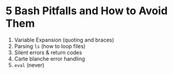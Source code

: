 # 5 Bash Pitfalls and How to Avoid Them

1. Variable Expansion (quoting and braces)
2. Parsing `ls` (how to loop files)
3. Silent errors & return codes
4. Carte blanche error handling
5. `eval` (never)
